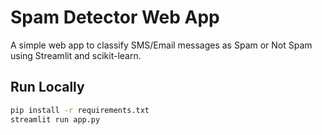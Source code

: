 # Spam Detector Web App

A simple web app to classify SMS/Email messages as Spam or Not Spam using Streamlit and scikit-learn.

## Run Locally

```bash
pip install -r requirements.txt
streamlit run app.py